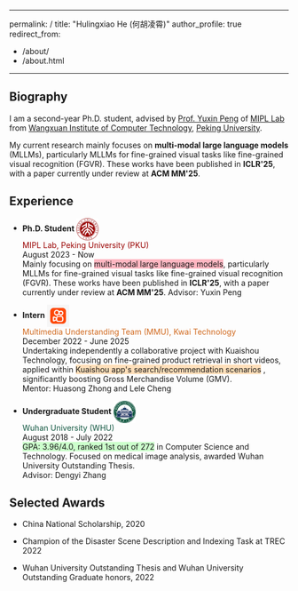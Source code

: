 <!--
 * @Author: StevenHH2000 hlxhe2000@hotmail.com
 * @Date: 2025-04-17 02:39:36
 * @LastEditors: StevenHH2000 hlxhe2000@hotmail.com
 * @LastEditTime: 2025-04-17 03:05:55
 * @FilePath: /code/hehulingxiao.github.io/_pages/about.md
 * @Description: 这是默认设置,请设置`customMade`, 打开koroFileHeader查看配置 进行设置: https://github.com/OBKoro1/koro1FileHeader/wiki/%E9%85%8D%E7%BD%AE
-->
---
permalink: /
title: "Hulingxiao He (何胡凌霄)"
author_profile: true
redirect_from: 
  - /about/
  - /about.html
---

## Biography

I am a second-year Ph.D. student, advised by [Prof. Yuxin Peng](http://39.108.48.32/mipl/pengyuxin/) of [MIPL Lab](http://39.108.48.32/mipl/home/) from [Wangxuan Institute of Computer Technology](https://www.wict.pku.edu.cn/), [Peking University](https://www.pku.edu.cn/).

My current research mainly focuses on **multi-modal large language models** (MLLMs), particularly MLLMs for fine-grained visual tasks like fine-grained visual recognition (FGVR). These works have been published in **ICLR'25**, with a paper currently under review at **ACM MM'25**.

<!-- During my Ph.D., my research interests include **video understanding, multi-modal, and AIGC**. I am particularly interested in exploring <span style="background-color: rgb(221, 243, 253);">efficient modality aggregation, optimized model architectures, .and close integration with real-world scenarios</span>, which I believe are essential technological foundations for a universal AI assistant -->

<!-- You can find my CV here: [Yanzhe Chen's Curriculum Vitae](../assets/1_CV_YanzheChen.pdf). -->

<!-- [Email](mailto:chenyanzhe@stu.pku.edu.cn) / [Github](https://github.com/ChenAnno) / [Wechat](../images/wechat.png) -->





## Experience

- **Ph.D. Student**  <img src="../images/PKU.png" alt="PKU Logo" width="40" style="vertical-align: middle;"/>  
  <span style="color: rgb(154, 3, 2);"> MIPL Lab, Peking University (PKU) </span>  
  August 2023 - Now  
  Mainly focusing on <span style="background-color: rgb(255, 182, 193);">multi-modal large language models</span>, particularly MLLMs for fine-grained visual tasks like fine-grained visual recognition (FGVR). These works have been published in **ICLR'25**, with a paper currently under review at **ACM MM'25**.
  Advisor: Yuxin Peng

- **Intern**  <img src="../images/kwai.png" alt="Kwai Logo" width="40" style="vertical-align: middle;"/>  
  <span style="color: rgb(209, 105, 30);"> Multimedia Understanding Team (MMU), Kwai Technology </span>  
  December 2022 - June 2025   
  Undertaking independently a collaborative project with Kuaishou Technology, focusing on fine-grained product retrieval in short videos, applied within <span style="background-color: rgb(255, 223, 186);">Kuaishou app's search/recommendation scenarios</span> , significantly boosting Gross Merchandise Volume (GMV).  
  Mentor: Huasong Zhong and Lele Cheng

- **Undergraduate Student**  <img src="../images/WHU.png" alt="WHU Logo" width="40" style="vertical-align: middle;"/>  
  <span style="color: rgb(18, 87, 65);"> Wuhan University (WHU) </span>  
  August 2018 - July 2022    
  <span style="background-color: rgb(204, 255, 204);">GPA: 3.96/4.0, ranked 1st out of 272</span> in Computer Science and Technology. Focused on medical image analysis, awarded Wuhan University Outstanding Thesis.    
  Advisor: Dengyi Zhang  





## Selected Awards

- China National Scholarship, 2020   

- Champion of the Disaster Scene Description and Indexing Task at TREC 2022  

- Wuhan University Outstanding Thesis and Wuhan University Outstanding Graduate honors, 2022  
